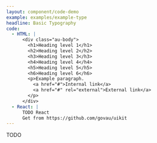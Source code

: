 ```yaml
---
layout: component/code-demo
example: examples/example-type
headline: Basic Typography
code:
  - HTML: |
      <div class="au-body">
        <h1>Heading level 1</h1>
        <h2>Heading level 2</h2>
        <h3>Heading level 3</h3>
        <h4>Heading level 4</h4>
        <h5>Heading level 5</h5>
        <h6>Heading level 6</h6>
        <p>Example paragraph.
          <a href="#">Internal link</a>
          <a href="#" rel="external">External link</a>
        </p>
      </div>
  - React: |
      TODO React
      Get from https://github.com/govau/uikit
---
```


TODO
